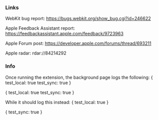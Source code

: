 ### Links
WebKit bug report:
https://bugs.webkit.org/show_bug.cgi?id=246622

Apple Feedback Assistant report:
https://feedbackassistant.apple.com/feedback/9723963

Apple Forum post:
https://developer.apple.com/forums/thread/693211

Apple radar:
rdar://84214292

### Info
Once running the extension, the background page logs the following:
{
  test_local: true
  test_sync: true
}

{
  test_local: true
  test_sync: true
}

While it should log this instead:
{
  test_local: true
}

{
  test_sync: true
}
